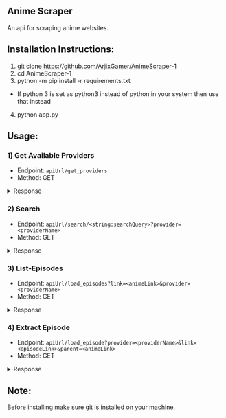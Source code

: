 ## Anime Scraper
An api for scraping anime websites.

## Installation Instructions:
1) git clone https://github.com/ArjixGamer/AnimeScraper-1
2) cd AnimeScraper-1
3) python -m pip install -r requirements.txt  
* If python 3 is set as python3 instead of python in your system then use that instead
4) python app.py

## Usage:

### 1) Get Available Providers
* Endpoint: ``apiUrl/get_providers``
* Method: GET
<details>
<summary>Response</summary>


```json
{
   "message":"ok",
   "data":[
      "4anime",
      "animefreak"
   ]
}
```
</details>


### 2) Search
* Endpoint: ``apiUrl/search/<string:searchQuery>?provider=<providerName>``
* Method: GET
<details>
<summary>Response</summary>


```json
{
   "message":"ok",
   "data":[
      {
         "link":"https://www.animefreak.tv/watch/overlord-ple-ple-pleiades-ova",
         "title":"Overlord: Ple Ple Pleiades (OVA)",
         "poster":""
      },
      {
         "link":"https://www.animefreak.tv/watch/overlord-iii",
         "title":"Overlord III",
         "poster":""
      },
      {
         "link":"https://www.animefreak.tv/watch/overlord",
         "title":"Overlord",
         "poster":""
      }
   ]
}
```
</details>

### 3) List-Episodes
* Endpoint: ``apiUrl/load_episodes?link=<animeLink>&provider=<providerName>``
* Method: GET
<details>
<summary>Response</summary>


```json
{
   "message":"ok",
   "data":[
      {
         "link":"https://www.animefreak.tv/watch/world-witches-hasshin-shimasu/episode/episode-1",
         "ep_no":1
      },
      {
         "link":"https://www.animefreak.tv/watch/world-witches-hasshin-shimasu/episode/episode-2",
         "ep_no":2
      },
      {
         "link":"https://www.animefreak.tv/watch/world-witches-hasshin-shimasu/episode/episode-3",
         "ep_no":3
      }
   ]
}
```
</details>

### 4) Extract Episode
* Endpoint: ``apiUrl/load_episode?provider=<providerName>&link=<episodeLink>&parent=<animeLink>``
* Method: GET
<details>
<summary>Response</summary>


```json
{
   "message":"ok",
   "data":{
      "link":"https://mountainoservo0002.animecdn.com/Shingeki-no-Kyojin-The-Final-Season/Shingeki-no-Kyojin-The-Final-Season-Episode-01-1080p.mp4",
      "headers":{
         "referer":"https://mountainoservo0002.animecdn.com/Shingeki-no-Kyojin-The-Final-Season/Shingeki-no-Kyojin-The-Final-Season-Episode-01-1080p.mp4"
      }
   }
}
```
</details>


## Note:
Before installing make sure git is installed on your machine.
